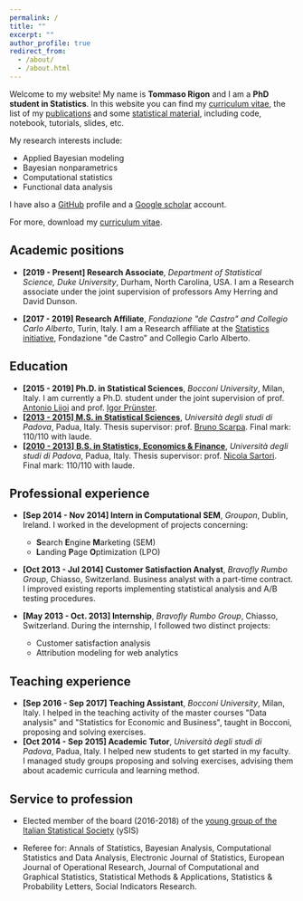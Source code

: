 ```yaml
---
permalink: /
title: ""
excerpt: ""
author_profile: true
redirect_from:
  - /about/
  - /about.html
---
```


Welcome to my website! My name is **Tommaso Rigon** and I am a **PhD student in Statistics**. In this website you can find my [curriculum vitae](/files/cv_Rigon.pdf), the list of my [publications](/publications/) and some [statistical material](/year-archive/), including code, notebook, tutorials, slides, etc.

My research interests include:
* Applied Bayesian modeling
* Bayesian nonparametrics
* Computational statistics
* Functional data analysis

I have also a [<i class="fa fa-github"></i> GitHub](https://github.com/tommasorigon) profile and a [<i class="fa fa-google"></i> Google scholar](https://scholar.google.it/citations?user=vRRVHqgAAAAJ&hl=en) account. 

For more, download my [curriculum vitae](/files/cv_Rigon.pdf).

## <i class="fa fa-university"></i> Academic positions

* **[2019 - Present] Research Associate**, *Department of Statistical Science, Duke University*, Durham, North Carolina, USA. I am a Research associate under the joint supervision of professors Amy Herring and David Dunson. 

* **[2017 - 2019] Research Affiliate**, *Fondazione "de Castro" and Collegio Carlo Alberto*, Turin, Italy. I am a Research affiliate at the [Statistics initiative](https://www.carloalberto.org/research/statistics-initiative/), Fondazione "de Castro" and Collegio Carlo Alberto. 

## <i class="fa fa-graduation-cap"></i> Education

* **[2015 - 2019] Ph.D. in Statistical Sciences**, *Bocconi University*, Milan, Italy. I am currently a Ph.D. student under the joint supervision of  prof. [Antonio Lijoi](http://mypage.unibocconi.eu/antoniolijoi/) and prof. [Igor Prünster](http://mypage.unibocconi.eu/igorpruenster/).
* **[[2013 - 2015] M.S. in Statistical Sciences](http://tesi.cab.unipd.it/49380/1/Rigon_Tommaso.pdf)**, *Università degli studi di Padova*, Padua, Italy. Thesis supervisor: prof. [Bruno Scarpa](http://homes.stat.unipd.it/bruno/). Final mark: 110/110 with laude.
* **[[2010 - 2013] B.S. in Statistics, Economics & Finance](http://tesi.cab.unipd.it/42884/1/Rigon_Tommaso.pdf)**, *Università degli studi di Padova*, Padua, Italy. Thesis supervisor: prof. [Nicola Sartori](https://homes.stat.unipd.it/nicolasartori/en/content/home). Final mark: 110/110 with laude.

## <i class="fa fa-industry"></i> Professional experience

* **[Sep  2014 - Nov  2014] Intern in Computational SEM**, *Groupon*, Dublin, Ireland. I worked in the development of projects concerning:
    * **S**earch **E**ngine **M**arketing (SEM)
    * **L**anding **P**age **O**ptimization (LPO)

* **[Oct  2013 - Jul  2014] Customer Satisfaction Analyst**, *Bravofly Rumbo Group*, Chiasso, Switzerland. Business analyst with a part-time contract. I improved existing reports implementing statistical analysis and A/B testing procedures.

* **[May 2013 - Oct. 2013] Internship**, *Bravofly Rumbo Group*, Chiasso, Switzerland. During the internship, I followed two distinct projects:
    * Customer satisfaction analysis
    * Attribution modeling for web analytics

## <i class="fa fa-book"></i> Teaching experience
  
* **[Sep 2016 - Sep 2017] Teaching Assistant**, *Bocconi University*, Milan, Italy. I helped in the teaching activity of the master courses "Data analysis" and "Statistics for Economic and Business", taught in Bocconi, proposing and solving exercises.
*  **[Oct 2014 - Sep 2015] Academic Tutor**, *Università degli studi di Padova*, Padua, Italy. I helped new students to get started in my faculty. I managed study groups proposing and solving exercises, advising them about academic curricula and learning method.

## <i class="fa fa-globe"></i> Service to profession
  
  * Elected member of the board (2016-2018) of the [young group of the Italian Statistical Society](https://youngsis.github.io) (ySIS)
  
  * Referee for: Annals of Statistics, Bayesian Analysis, Computational Statistics and Data Analysis, Electronic Journal of Statistics, European Journal of Operational Research, Journal of Computational and Graphical Statistics, Statistical Methods & Applications, Statistics & Probability Letters, Social Indicators Research.
      
      
